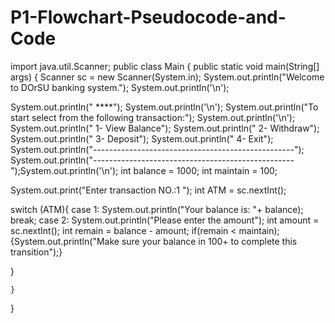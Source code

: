 # P1-Flowchart-Pseudocode-and-Code

import java.util.Scanner;
public class Main {
	public static void main(String[] args) {
		Scanner sc = new Scanner(System.in);
		System.out.println("Welcome to DOrSU banking system.");
		System.out.println('\n');
		
 System.out.println("            ****");
 System.out.println('\n');
 System.out.println("To start select from the following transaction:");
 System.out.println('\n');
 System.out.println("            1- View Balance");
 System.out.println("            2- Withdraw");
 System.out.println("            3- Deposit");
 System.out.println("            4- Exit");
System.out.println("--------------------------------------------------");
System.out.println("--------------------------------------------------");System.out.println('\n');
int balance = 1000;
int maintain = 100;


 System.out.print("Enter transaction NO.:1 ");
 int ATM = sc.nextInt();
 
 switch (ATM){
   case 1:
    System.out.println("Your balance is: "+ balance);
    break;
   case 2:
    System.out.println("Please enter the amount");
     int amount = sc.nextInt();
     int remain = balance - amount;
     if(remain < maintain); 
     {System.out.println("Make sure your balance in 100+ to complete this transition");}
    
     
     
     
     
     
     

    
  
  
  
  
  
  }


	}
}
